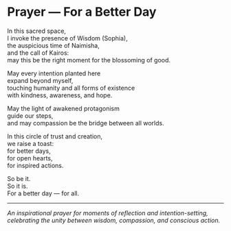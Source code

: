 # Prayer — For a Better Day

In this sacred space,  
I invoke the presence of Wisdom (Sophia),  
the auspicious time of Naimisha,  
and the call of Kairos:  
may this be the right moment for the blossoming of good.

May every intention planted here  
expand beyond myself,  
touching humanity and all forms of existence  
with kindness, awareness, and hope.

May the light of awakened protagonism  
guide our steps,  
and may compassion be the bridge between all worlds.

In this circle of trust and creation,  
we raise a toast:  
for better days,  
for open hearts,  
for inspired actions.

So be it.  
So it is.  
For a better day — for all.

---

*An inspirational prayer for moments of reflection and intention-setting, celebrating the unity between wisdom, compassion, and conscious action.*